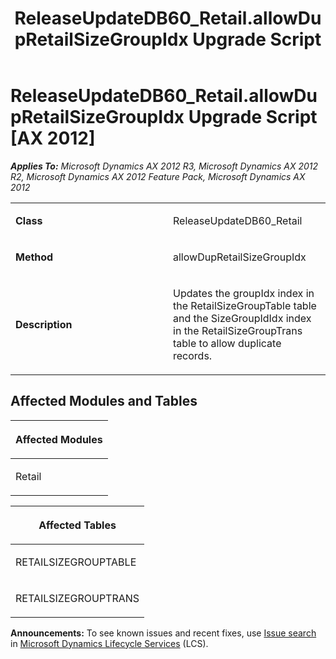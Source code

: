 ﻿---
title: ReleaseUpdateDB60_Retail.allowDupRetailSizeGroupIdx Upgrade Script
TOCTitle: ReleaseUpdateDB60_Retail.allowDupRetailSizeGroupIdx Upgrade Script
ms:assetid: 8b6a688b-c1c3-2256-4eee-6b0a9b78c203
ms:mtpsurl: https://msdn.microsoft.com/en-us/library/JJ736434(v=AX.60)
ms:contentKeyID: 49709623
ms.date: 05/18/2015
mtps_version: v=AX.60
---

# ReleaseUpdateDB60\_Retail.allowDupRetailSizeGroupIdx Upgrade Script [AX 2012]


_**Applies To:** Microsoft Dynamics AX 2012 R3, Microsoft Dynamics AX 2012 R2, Microsoft Dynamics AX 2012 Feature Pack, Microsoft Dynamics AX 2012_

<table>
<colgroup>
<col style="width: 50%" />
<col style="width: 50%" />
</colgroup>
<tbody>
<tr class="odd">
<td><p><strong>Class</strong></p></td>
<td><p>ReleaseUpdateDB60_Retail</p></td>
</tr>
<tr class="even">
<td><p><strong>Method</strong></p></td>
<td><p>allowDupRetailSizeGroupIdx</p></td>
</tr>
<tr class="odd">
<td><p><strong>Description</strong></p></td>
<td><p>Updates the groupIdx index in the RetailSizeGroupTable table and the SizeGroupIdIdx index in the RetailSizeGroupTrans table to allow duplicate records.</p></td>
</tr>
</tbody>
</table>


## Affected Modules and Tables

<table>
<colgroup>
<col style="width: 100%" />
</colgroup>
<thead>
<tr class="header">
<th><p>Affected Modules</p></th>
</tr>
</thead>
<tbody>
<tr class="odd">
<td><p>Retail</p></td>
</tr>
</tbody>
</table>


<table>
<colgroup>
<col style="width: 100%" />
</colgroup>
<thead>
<tr class="header">
<th><p>Affected Tables</p></th>
</tr>
</thead>
<tbody>
<tr class="odd">
<td><p>RETAILSIZEGROUPTABLE</p></td>
</tr>
<tr class="even">
<td><p>RETAILSIZEGROUPTRANS</p></td>
</tr>
</tbody>
</table>

  
**Announcements:** To see known issues and recent fixes, use [Issue search](http://go.microsoft.com/fwlink/?linkid=389258) in [Microsoft Dynamics Lifecycle Services](http://go.microsoft.com/fwlink/?linkid=306505) (LCS).

